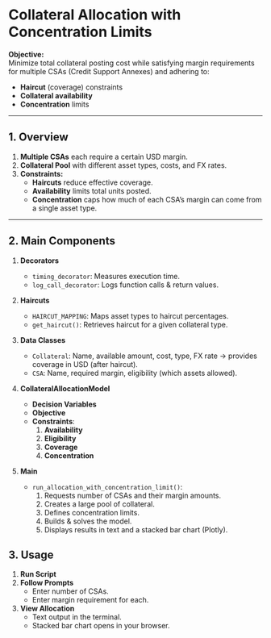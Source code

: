# Collateral Allocation with Concentration Limits

**Objective:**  
Minimize total collateral posting cost while satisfying margin requirements for multiple CSAs (Credit Support Annexes) and adhering to:  
- **Haircut** (coverage) constraints  
- **Collateral availability**  
- **Concentration** limits  

---

## 1. Overview

1. **Multiple CSAs** each require a certain USD margin.  
2. **Collateral Pool** with different asset types, costs, and FX rates.  
3. **Constraints:**
   - **Haircuts** reduce effective coverage.  
   - **Availability** limits total units posted.  
   - **Concentration** caps how much of each CSA’s margin can come from a single asset type.  

---

## 2. Main Components

1. **Decorators**  
   - `timing_decorator`: Measures execution time.  
   - `log_call_decorator`: Logs function calls & return values.

2. **Haircuts**  
   - `HAIRCUT_MAPPING`: Maps asset types to haircut percentages.  
   - `get_haircut()`: Retrieves haircut for a given collateral type.

3. **Data Classes**  
   - `Collateral`: Name, available amount, cost, type, FX rate → provides coverage in USD (after haircut).  
   - `CSA`: Name, required margin, eligibility (which assets allowed).

4. **CollateralAllocationModel**  
   - **Decision Variables** 
   - **Objective**  
   - **Constraints**:
     1. **Availability**
     2. **Eligibility** 
     3. **Coverage**
     4. **Concentration**

5. **Main**  
   - `run_allocation_with_concentration_limit()`:  
     1. Requests number of CSAs and their margin amounts.  
     2. Creates a large pool of collateral.  
     3. Defines concentration limits.  
     4. Builds & solves the model.  
     5. Displays results in text and a stacked bar chart (Plotly).


## 3. Usage

1. **Run Script**  
2. **Follow Prompts**  
   - Enter number of CSAs.  
   - Enter margin requirement for each.  
3. **View Allocation**  
   - Text output in the terminal.  
   - Stacked bar chart opens in your browser.
